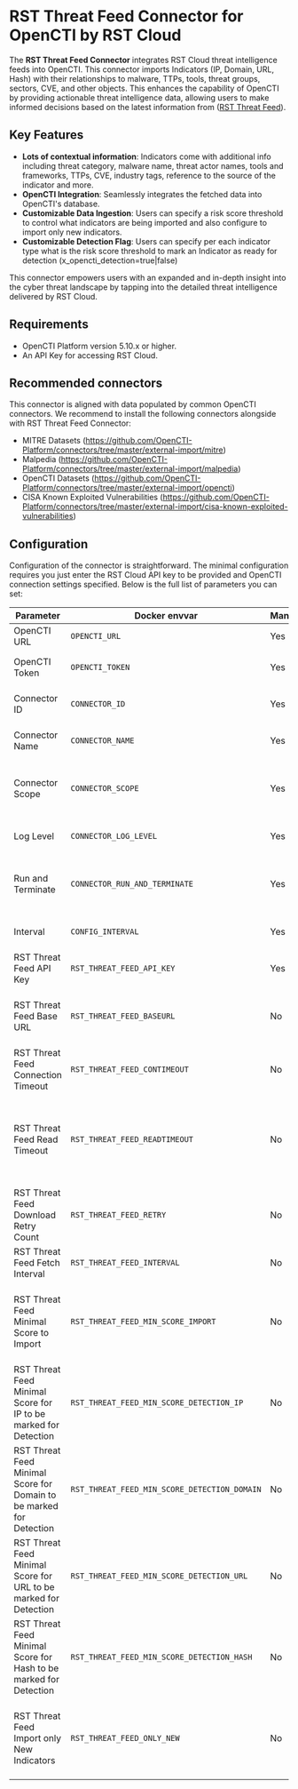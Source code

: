 # RST Threat Feed Connector for OpenCTI by RST Cloud

The **RST Threat Feed Connector** integrates RST Cloud threat intelligence feeds into OpenCTI. This connector imports Indicators (IP, Domain, URL, Hash) with their relationships to malware, TTPs, tools, threat groups, sectors, CVE, and other objects. This enhances the capability of OpenCTI by providing actionable threat intelligence data, allowing users to make informed decisions based on the latest information from ([RST Threat Feed](https://www.rstcloud.com/rst-threat-feed/)).

## Key Features

- **Lots of contextual information**: Indicators come with additional info including threat category, malware name, threat actor names, tools and frameworks, TTPs, CVE, industry tags, reference to the source of the indicator and more.
- **OpenCTI Integration**: Seamlessly integrates the fetched data into OpenCTI's database.
- **Customizable Data Ingestion**: Users can specify a risk score threshold to control what indicators are being imported and also configure to import only new indicators.
- **Customizable Detection Flag**: Users can specify per each indicator type what is the risk score threshold to mark an Indicator as ready for detection (x_opencti_detection=true|false)

This connector empowers users with an expanded and in-depth insight into the cyber threat landscape by tapping into the detailed threat intelligence delivered by RST Cloud.

## Requirements
- OpenCTI Platform version 5.10.x or higher.
- An API Key for accessing RST Cloud.

## Recommended connectors
This connector is aligned with data populated by common OpenCTI connectors. We recommend to install the following connectors alongside with RST Threat Feed Connector:
 - MITRE Datasets (https://github.com/OpenCTI-Platform/connectors/tree/master/external-import/mitre)
 - Malpedia (https://github.com/OpenCTI-Platform/connectors/tree/master/external-import/malpedia)
 - OpenCTI Datasets (https://github.com/OpenCTI-Platform/connectors/tree/master/external-import/opencti)
 - CISA Known Exploited Vulnerabilities (https://github.com/OpenCTI-Platform/connectors/tree/master/external-import/cisa-known-exploited-vulnerabilities)


## Configuration

Configuration of the connector is straightforward. The minimal configuration requires you just enter the RST Cloud API key to be provided and OpenCTI connection settings specified. Below is the full list of parameters you can set:

| Parameter | Docker envvar | Mandatory | Description |
| --- | --- | --- | --- |
| OpenCTI URL | `OPENCTI_URL` | Yes | The URL of the OpenCTI platform. |
| OpenCTI Token | `OPENCTI_TOKEN` | Yes | The default admin token set in the OpenCTI platform. |
| Connector ID | `CONNECTOR_ID` | Yes | A unique `UUIDv4` identifier for this connector instance. |
| Connector Name | `CONNECTOR_NAME` | Yes | Name of the connector. For example: `RST Threat Feed`. |
| Connector Scope | `CONNECTOR_SCOPE` | Yes | The scope or type of data the connector is importing, either a MIME type or Stix Object. E.g. application/json |
| Log Level | `CONNECTOR_LOG_LEVEL` | Yes | Determines the verbosity of the logs. Options are `debug`, `info`, `warn`, or `error`. |
| Run and Terminate | `CONNECTOR_RUN_AND_TERMINATE` | Yes | If set to true, the connector will terminate after a successful run. Useful for debugging or one-time runs. |
| Interval | `CONFIG_INTERVAL` | Yes | Determines how often the connector will run, set in hours. |
| RST Threat Feed API Key | `RST_THREAT_FEED_API_KEY` | Yes | Your API Key for accessing RST Cloud. |
| RST Threat Feed Base URL | `RST_THREAT_FEED_BASEURL` | No | By default, use https://api.rstcloud.net/v1/. In some cases, you may want to use a local API endpoint |
| RST Threat Feed Connection Timeout | `RST_THREAT_FEED_CONTIMEOUT` | No | Connection timeout to the API. Default (sec): `30` |
| RST Threat Feed Read Timeout | `RST_THREAT_FEED_READTIMEOUT` | No | Read timeout for each feed. Our API redirects the connector to download data from AWS S3. If the connector is unable to fetch the feed in time, increase the read timeout. Default (sec): `60` |
| RST Threat Feed Download Retry Count | `RST_THREAT_FEED_RETRY` | No | Default (attempts): `5` |
| RST Threat Feed Fetch Interval | `RST_THREAT_FEED_INTERVAL` | No | Default (sec): `86400` |
| RST Threat Feed Minimal Score to Import | `RST_THREAT_FEED_MIN_SCORE_IMPORT` | No | Import only indicators with risk score more than X. The objects that are related to these indicators will also be imported with corresponding relations. Default (score): `20` |
| RST Threat Feed Minimal Score for IP to be marked for Detection | `RST_THREAT_FEED_MIN_SCORE_DETECTION_IP` | No | Indicators with risk score more than X are marked with x_opencti_detection=true. Default (score): `45` |
| RST Threat Feed Minimal Score for Domain to be marked for Detection | `RST_THREAT_FEED_MIN_SCORE_DETECTION_DOMAIN` | No | Indicators with risk score more than X are marked with x_opencti_detection=true. Default (score): `45` |
| RST Threat Feed Minimal Score for URL to be marked for Detection | `RST_THREAT_FEED_MIN_SCORE_DETECTION_URL` | No | Indicators with risk score more than X are marked with x_opencti_detection=true. Default (score): `45` |
| RST Threat Feed Minimal Score for Hash to be marked for Detection | `RST_THREAT_FEED_MIN_SCORE_DETECTION_HASH` | No | Indicators with risk score more than X are marked with x_opencti_detection=true. Default (score): `45` |
| RST Threat Feed Import only New Indicators | `RST_THREAT_FEED_ONLY_NEW` | No | Defines if you only want to import indicators with recent "First Seen" or also want to re-import changes to the indicators with "Last Seen" >= yesterday. Default: `true` |
